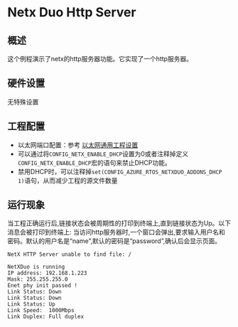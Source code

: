 # Netx Duo Http Server

## 概述

这个例程演示了netx的http服务器功能。它实现了一个http服务器。

## 硬件设置

无特殊设置

## 工程配置
- 以太网端口配置：参考 [以太网通用工程设置](../../../../lwip/doc/Ethernet_Common_Project_Settings_zh.md)
- 可以通过将`CONFIG_NETX_ENABLE_DHCP`设置为0或者注释掉定义`CONFIG_NETX_ENABLE_DHCP`宏的语句来禁止DHCP功能。
- 禁用DHCP时，可以注释掉`set(CONFIG_AZURE_RTOS_NETXDUO_ADDONS_DHCP 1)`语句，从而减少工程的源文件数量

## 运行现象

当工程正确运行后,链接状态会被周期性的打印到终端上,直到链接状态为Up。以下消息会被打印到终端上:
当访问http服务器时,一个窗口会弹出,要求输入用户名和密码。默认的用户名是“name”,默认的密码是“password”,确认后会显示页面。

```
NetX HTTP Server unable to find file: /
```

```console
NetXDuo is running
IP address: 192.168.1.223
Mask: 255.255.255.0
Enet phy init passed !
Link Status: Down
Link Status: Down
Link Status: Up
Link Speed:  1000Mbps
Link Duplex: Full duplex
```
